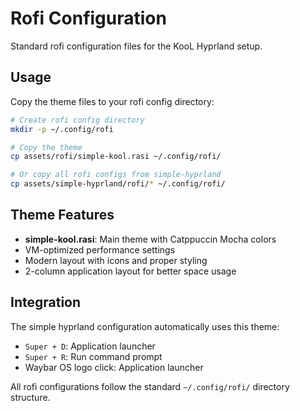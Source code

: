 # Rofi Configuration

Standard rofi configuration files for the KooL Hyprland setup.

## Usage

Copy the theme files to your rofi config directory:

```bash
# Create rofi config directory
mkdir -p ~/.config/rofi

# Copy the theme
cp assets/rofi/simple-kool.rasi ~/.config/rofi/

# Or copy all rofi configs from simple-hyprland
cp assets/simple-hyprland/rofi/* ~/.config/rofi/
```

## Theme Features

- **simple-kool.rasi**: Main theme with Catppuccin Mocha colors
- VM-optimized performance settings
- Modern layout with icons and proper styling
- 2-column application layout for better space usage

## Integration

The simple hyprland configuration automatically uses this theme:
- `Super + D`: Application launcher
- `Super + R`: Run command prompt
- Waybar OS logo click: Application launcher

All rofi configurations follow the standard `~/.config/rofi/` directory structure.